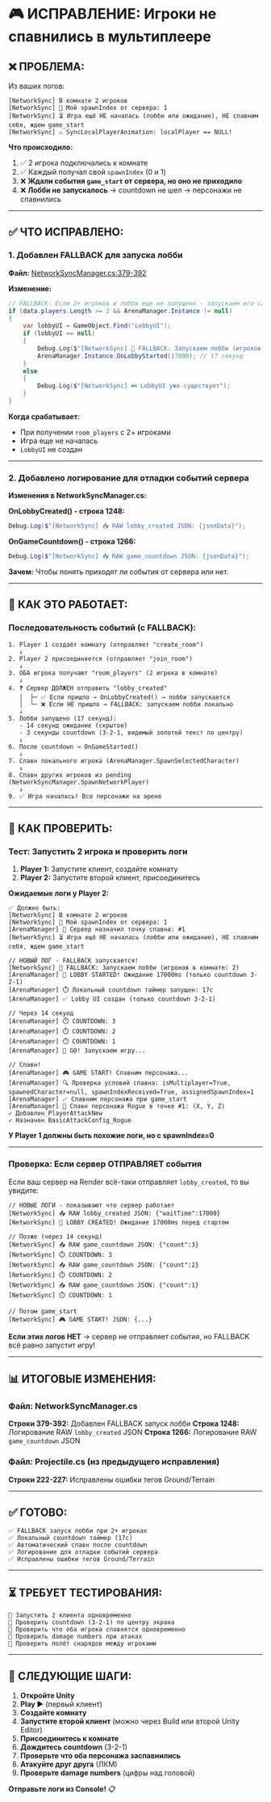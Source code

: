 # 🎮 ИСПРАВЛЕНИЕ: Игроки не спавнились в мультиплеере

## ❌ ПРОБЛЕМА:

Из ваших логов:
```
[NetworkSync] В комнате 2 игроков
[NetworkSync] 🎯 Мой spawnIndex от сервера: 1
[NetworkSync] ⏳ Игра ещё НЕ началась (лобби или ожидание), НЕ спавним себя, ждем game_start
[NetworkSync] ⚠️ SyncLocalPlayerAnimation: localPlayer == NULL!
```

**Что происходило:**
1. ✅ 2 игрока подключались к комнате
2. ✅ Каждый получал свой `spawnIndex` (0 и 1)
3. ❌ **Ждали события `game_start` от сервера, но оно не приходило**
4. ❌ **Лобби не запускалось** → countdown не шел → персонажи не спавнились

---

## ✅ ЧТО ИСПРАВЛЕНО:

### 1. Добавлен FALLBACK для запуска лобби

**Файл:** [NetworkSyncManager.cs:379-392](Assets/Scripts/Network/NetworkSyncManager.cs#L379-L392)

**Изменение:**
```csharp
// FALLBACK: Если 2+ игроков и лобби еще не запущено - запускаем его сами!
if (data.players.Length >= 2 && ArenaManager.Instance != null)
{
    var lobbyUI = GameObject.Find("LobbyUI");
    if (lobbyUI == null)
    {
        Debug.Log($"[NetworkSync] 🏁 FALLBACK: Запускаем лобби (игроков в комнате: {data.players.Length})");
        ArenaManager.Instance.OnLobbyStarted(17000); // 17 секунд
    }
    else
    {
        Debug.Log($"[NetworkSync] ⏭️ LobbyUI уже существует");
    }
}
```

**Когда срабатывает:**
- При получении `room_players` с 2+ игроками
- Игра еще не началась
- `LobbyUI` не создан

---

### 2. Добавлено логирование для отладки событий сервера

**Изменения в NetworkSyncManager.cs:**

**OnLobbyCreated() - строка 1248:**
```csharp
Debug.Log($"[NetworkSync] 📥 RAW lobby_created JSON: {jsonData}");
```

**OnGameCountdown() - строка 1266:**
```csharp
Debug.Log($"[NetworkSync] 📥 RAW game_countdown JSON: {jsonData}");
```

**Зачем:**
Чтобы понять приходят ли события от сервера или нет.

---

## 🔄 КАК ЭТО РАБОТАЕТ:

### Последовательность событий (с FALLBACK):

```
1. Player 1 создаёт комнату (отправляет "create_room")
   ↓
2. Player 2 присоединяется (отправляет "join_room")
   ↓
3. ОБА игрока получают "room_players" (2 игрока в комнате)
   ↓
4. ❓ Сервер ДОЛЖЕН отправить "lobby_created"
   │  ├─ ✅ Если пришло → OnLobbyCreated() → лобби запускается
   │  └─ ❌ Если НЕ пришло → FALLBACK: запускаем лобби локально
   ↓
5. Лобби запущено (17 секунд):
   - 14 секунд ожидание (скрытое)
   - 3 секунды countdown (3-2-1, видимый золотой текст по центру)
   ↓
6. После countdown → OnGameStarted()
   ↓
7. Спавн локального игрока (ArenaManager.SpawnSelectedCharacter)
   ↓
8. Спавн других игроков из pending (NetworkSyncManager.SpawnNetworkPlayer)
   ↓
9. ✅ Игра началась! Все персонажи на арене
```

---

## 🧪 КАК ПРОВЕРИТЬ:

### Тест: Запустить 2 игрока и проверить логи

1. **Player 1:** Запустите клиент, создайте комнату
2. **Player 2:** Запустите второй клиент, присоединитесь

**Ожидаемые логи у Player 2:**

```
✅ Должно быть:
[NetworkSync] В комнате 2 игроков
[NetworkSync] 🎯 Мой spawnIndex от сервера: 1
[ArenaManager] 🎯 Сервер назначил точку спавна: #1
[NetworkSync] ⏳ Игра ещё НЕ началась (лобби или ожидание), НЕ спавним себя, ждем game_start

// НОВЫЙ ЛОГ - FALLBACK запускается!
[NetworkSync] 🏁 FALLBACK: Запускаем лобби (игроков в комнате: 2)
[ArenaManager] 🏁 LOBBY STARTED! Ожидание 17000ms (только countdown 3-2-1)
[ArenaManager] ⏱️ Локальный countdown таймер запущен: 17с
[ArenaManager] ✅ Lobby UI создан (только countdown 3-2-1)

// Через 14 секунд
[ArenaManager] ⏱️ COUNTDOWN: 3
[ArenaManager] ⏱️ COUNTDOWN: 2
[ArenaManager] ⏱️ COUNTDOWN: 1
[ArenaManager] 🚀 GO! Запускаем игру...

// Спавн!
[ArenaManager] 🎮 GAME START! Спавним персонажа...
[ArenaManager] 🔍 Проверка условий спавна: isMultiplayer=True, spawnedCharacter=null, spawnIndexReceived=True, assignedSpawnIndex=1
[ArenaManager] ✅ Спавним персонажа при game_start
[ArenaManager] 📍 Спавн персонажа Rogue в точке #1: (X, Y, Z)
✓ Добавлен PlayerAttackNew
✓ Назначен BasicAttackConfig_Rogue
```

**У Player 1 должны быть похожие логи, но с spawnIndex=0**

---

### Проверка: Если сервер ОТПРАВЛЯЕТ события

Если ваш сервер на Render всё-таки отправляет `lobby_created`, то вы увидите:

```
// НОВЫЕ ЛОГИ - показывают что сервер работает
[NetworkSync] 📥 RAW lobby_created JSON: {"waitTime":17000}
[NetworkSync] 🏁 LOBBY CREATED! Ожидание 17000ms перед стартом

// Позже (через 14 секунд)
[NetworkSync] 📥 RAW game_countdown JSON: {"count":3}
[NetworkSync] ⏱️ COUNTDOWN: 3
[NetworkSync] 📥 RAW game_countdown JSON: {"count":2}
[NetworkSync] ⏱️ COUNTDOWN: 2
[NetworkSync] 📥 RAW game_countdown JSON: {"count":1}
[NetworkSync] ⏱️ COUNTDOWN: 1

// Потом game_start
[NetworkSync] 🎮 GAME START! JSON: {...}
```

**Если этих логов НЕТ** → сервер не отправляет события, но FALLBACK всё равно запустит игру!

---

## 📊 ИТОГОВЫЕ ИЗМЕНЕНИЯ:

### Файл: NetworkSyncManager.cs

**Строки 379-392:** Добавлен FALLBACK запуск лобби
**Строка 1248:** Логирование RAW `lobby_created` JSON
**Строка 1266:** Логирование RAW `game_countdown` JSON

### Файл: Projectile.cs (из предыдущего исправления)

**Строки 222-227:** Исправлены ошибки тегов Ground/Terrain

---

## ✅ ГОТОВО:

```
✅ FALLBACK запуск лобби при 2+ игроках
✅ Локальный countdown таймер (17с)
✅ Автоматический спавн после countdown
✅ Логирование для отладки событий сервера
✅ Исправлены ошибки тегов Ground/Terrain
```

---

## ⏳ ТРЕБУЕТ ТЕСТИРОВАНИЯ:

```
🧪 Запустить 2 клиента одновременно
🧪 Проверить countdown (3-2-1) по центру экрана
🧪 Проверить что оба игрока спавнятся одновременно
🧪 Проверить damage numbers при атаках
🧪 Проверить полёт снарядов между игроками
```

---

## 🎯 СЛЕДУЮЩИЕ ШАГИ:

1. **Откройте Unity**
2. **Play ▶️** (первый клиент)
3. **Создайте комнату**
4. **Запустите второй клиент** (можно через Build или второй Unity Editor)
5. **Присоединитесь к комнате**
6. **Дождитесь countdown** (3-2-1)
7. **Проверьте что оба персонажа заспавнились**
8. **Атакуйте друг друга** (ЛКМ)
9. **Проверьте damage numbers** (цифры над головой)

**Отправьте логи из Console!** 📋
